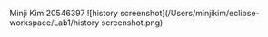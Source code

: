 Minji Kim 20546397
![history screenshot](/Users/minjikim/eclipse-workspace/Lab1/history screenshot.png)  
